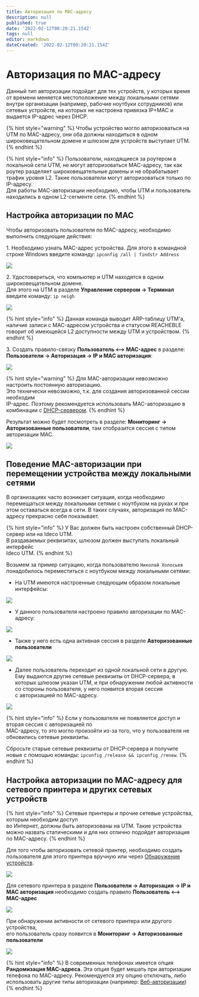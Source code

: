```yaml
---
title: Авторизация по MAC-адресу
description: null
published: true
date: '2022-02-12T00:20:21.154Z'
tags: null
editor: markdown
dateCreated: '2022-02-12T00:20:21.154Z'
---
```


# Авторизация по MAC-адресу

Данный тип авторизации подойдет для тех устройств, у которых время от времени меняется местоположение между локальными сетями внутри организации (например, рабочие ноутбуки сотрудников) или сетевых устройств, на которых не настроена привязка IP+MAC и выдается IP-адрес через DHCP.

{% hint style="warning" %}
Чтобы устройство могло авторизоваться на UTM по MAC-адресу, они оба должны находиться в одном широковещательном домене и шлюзом для устройств выступает UTM.
{% endhint %}

{% hint style="info" %}
Пользователи, находящиеся за роутером в локальной сети UTM, не могут авторизоваться MAC-адресу, так как роутер разделяет широковещательные домены и не обрабатывает трафик уровня L2. Такие пользователи могут авторизоваться только по IP-адресу. \
Для работы MAC-авторизации необходимо, чтобы UTM и пользователь находились в одном L2-сегменте сети.
{% endhint %}

## Настройка авторизации по MAC

Чтобы авторизовать пользователя по MAC-адресу, необходимо выполнить следующие действия:

1\. Необходимо узнать MAC-адрес устройства. Для этого в командной строке Windows введите команду: `ipconfig /all | findstr Address`

![](../../../../.gitbook/assets/show-pc-addresses.png)

2\. Удостовериться, что компьютер и UTM находятся в одном широковещательном домене. \
Для этого на UTM в разделе **Управление сервером -> Терминал** введите команду: `ip neigh`

![](../../../../.gitbook/assets/ip-neigh-show.png)

{% hint style="info" %}
Данная команда выводит ARP-таблицу UTM'а, наличие записи с MAC-адресом устройства и статусом REACHEBLE говорит об имеющейся L2 доступности между UTM и устройством.
{% endhint %}

3\. Создать правило-связку **Пользователь <--> MAC-адрес** в разделе: \
**Пользователи -> Авторизация -> IP и MAC авторизация**:

![](../../../../.gitbook/assets/mac-authorization-rule.png)

{% hint style="warning" %}
Для MAC-авторизации невозможно настроить постоянную авторизацию. \
Это технически невозможно, т.к. для создания авторизованной сессии необходим \
IP-адрес. Поэтому рекомендуется использовать MAC-авторизацию в комбинации с [DHCP-сервером](../../../services/dhcp.md).
{% endhint %}

Результат можно будет посмотреть в разделе: **Мониторинг -> Авторизованные пользователи**, там отобразится сессия с типом авторизации MAC.

![](../../../../.gitbook/assets/mac-authorization-rule.png)

## Поведение MAC-авторизации при перемещении устройства между локальными сетями

В организациях часто возникает ситуация, когда необходимо перемещаться между локальными сетями с ноутбуком на руках и при этом оставаться всегда в сети. В таких случаях, авторизация по MAC-адресу прекрасно себя показывает.

{% hint style="info" %}
У Вас должен быть настроен собственный DHCP-сервер или на Ideco UTM. \
В раздаваемых реквизитах, шлюзом должен выступать локальный интерфейс \
Ideco UTM.
{% endhint %}

Возьмем за пример ситуацию, когда пользователю `Николай Холосьев` понадобилось переместиться с ноутбуком между локальными сетями:

* На UTM имеются настроенные следующим образом локальные интерфейсы:

![](../../../../.gitbook/assets/utm-lan-interfaces.png)

* У данного пользователя настроено правило авторизации по MAC-адресу:

![](../../../../.gitbook/assets/user-to-switch.png)

* Также у него есть одна активная сессия в разделе **Авторизованные пользователи**

![](../../../../.gitbook/assets/authorized-in-lan1.png)

* Далее пользователь переходит из одной локальной сети в другую. Ему выдаются другие сетевые реквизиты от DHCP-сервера, в которых шлюзом указан UTM, и при обнаружении любой активности со стороны пользователя, у него появится вторая сессия \
  с авторизацией по MAC-адресу.

![](../../../../.gitbook/assets/authorized-in-lan2.png)

{% hint style="info" %}
Если у пользователя не появляется доступ и вторая сессия с авторизацией по \
MAC-адресу, то это могло произойти из-за того, что у пользователя не обновились сетевые реквизиты.

Сбросьте старые сетевые реквизиты от DHCP-сервера и получите новые с помощью команды: `ipconfig /release && ipconfig /renew`.
{% endhint %}

## Настройка авторизации по MAC-адресу для сетевого принтера и других сетевых устройств

{% hint style="info" %}
Сетевые принтеры и прочие сетевые устройства, которым необходим доступ \
во Интернет, должны быть авторизованы на UTM. Такие устройства можно назвать статическими и для них отлично подойдет авторизация по MAC-адресу.
{% endhint %}

Для того чтобы авторизовать сетевой принтер, необходимо создать пользователя для этого принтера вручную или через [Обнаружение устройств](../../device-discovery.md).

![](../../../../.gitbook/assets/xerox-printer-user.png)

Для сетевого принтера в разделе **Пользователи -> Авторизация -> IP и MAC авторизация** необходимо создать правило **Пользователь <--> MAC-адрес**

![](../../../../.gitbook/assets/xerox_printer_rule.png)

При обнаружении активности от сетевого принтера или другого устройства,\
его пользователь сразу появится в **Мониторинг -> Авторизованные пользователи**

![](../../../../.gitbook/assets/xerox_printer_authorized.png)

{% hint style="info" %}
В современных телефонах имеется опция **Рандомизация MAC-адреса**. Эта опция будет мешать при авторизации телефона по MAC-адресу. Рекомендуется эту опцию отключать, либо использовать другие типы авторизации (например: [Веб-авторизации](../web-authorization.md))
{% endhint %}
